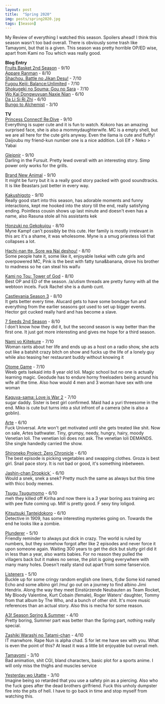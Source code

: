 ```yaml
---
layout: post
title:  "Spring 2020"
img: posts/spring2020.jpg
tags: [Season]
---
```


My Review of everything I watched this season. Spoilers ahead! I think this season wasn't too bad overall. There is obviously some trash like Tamayomi, but that is a given. This season was pretty horrible OP/ED wise, apart from Kami no Tou which was really good.

**Blog Entry**  
[Fruits Basket 2nd Season](https://dreanoranime.github.io/AnimeReviews/fruits-basket-2nd-season) - 9/10  
[Appare Ranman](https://dreanoranime.github.io/AnimeReviews/appare-ranman/) - 8/10  
[Shachou, Battle no Jikan Desu!](https://dreanoranime.github.io/AnimeReviews/shachou-battle-desu) - 7/10  
[Fugou Keiji: Balance:Unlimited](https://dreanoranime.github.io/AnimeReviews/fugou-keiji/) - 7/10  
[Shokugeki no Souma: Gou no Sara](https://dreanoranime.github.io/AnimeReviews/shokugeki-no-souma-gou-no-sara/) - 7/10  
[Wo Kai Dongwuyuan Naxie Nian](https://dreanoranime.github.io/AnimeReviews/wo-kai-dongwuyuan-naxie-nian) - 6/10  
[Da Li Si Ri Zhi](https://dreanoranime.github.io/AnimeReviews/da-li-si-ri-zhi) - 6/10  
[Bungo to Alchemist](https://dreanoranime.github.io/AnimeReviews/bungo-to-alchemist) - 3/10

**TV**  
[Princess Connect! Re:Dive](https://kitsu.io/anime/princess-connect-redive) - 9/10  
Everything is super cute and it is fun to watch. Kokoro has an amazing surprised face, she is also a mommydaughterwife. MC is a empty shell, but we are all here for the cute girls anyway. Even the llama is cute and fluffy! Daijoubu my friend-kun number one is a nice addition. Loli Elf > Neko > Yabai

[Gleipnir](https://kitsu.io/anime/gleipnir) - 9/10  
Darling in the Fursuit. Pretty lewd overall with an interesting story. Simp power only works for the grills.

[Brand New Animal](https://kitsu.io/anime/brand-new-animal) - 9/10  
It might be furry but it is a really good story packed with good soundtracks. It is like Beastars just better in every way.

[Kakushigoto](https://kitsu.io/anime/kakushigoto-tv) - 9/10  
Really good start into this season, has adorable moments and funny interactions, kept me hooked into the story till the end, really satisfying ending. Pointless cousin shows up last minute and doesn't even has a name, also Rasuna stole all his assistants kek

[Honzuki no Gekokujou](https://kitsu.io/anime/honzuki-no-gekokujou-shisho-ni-naru-tame-ni-wa-shudan-wo-erandeiraremasen-2) - 8/10  
Myne Kampf can't possibly be this cute. Her family is mostly irrelevant in this arc it's a shame, it was wholesome. Myne is a smug priestess loli that collapses a lot.

[Hachi-nan tte, Sore wa Nai deshou!](https://kitsu.io/anime/hachi-nan-tte-sore-wa-nai-desho) - 8/10  
Some people hate it, some like it, enjoyable Isekai with cute girls and overpowered MC, Pink is the best with fatty tuna&banana, drove his brother to madness so he can steal his waifu

[Kami no Tou: Tower of God](https://kitsu.io/anime/tower-of-god) - 8/10  
Best OP and ED of the season. /a/utism threads are pretty funny with all the webtoon incels. Fuck Rachel she is a dumb cunt.

[Castlevania Season 3](https://kitsu.io/anime/castlevania-season-3) - 8/10  
It gets better every time. Alucard gets to have some bondage fun and everything from the earlier seasons got used to set up bigger events. Hector got cucked really hard and has become a slave.

[7 Seeds 2nd Season](https://kitsu.io/anime/7-seeds-2nd-season) - 8/10  
I don't know how they did it, but the second season is way better than the first one. It just got more interesting and gives me hope for a third season.

[Nami yo Kiitekure](https://kitsu.io/anime/nami-yo-kiitekure) - 7/10  
Woman rants about her life and ends up as a host on a radio show, she acts out like a batshit crazy bitch on show and fucks up the life of a lonely guy while also teasing her restaurant buddy without knowing it

[Otome Game](https://kitsu.io/anime/otome-game-no-hametsu-flag-shika-nai-akuyaku-reijou-ni-tensei-shiteshimatta) - 7/10  
Weeb gets Isekaid into 8 year old loli. Magic school but no one is actually learning magic. Geodude has to endure horny freeloaders being around his wife all the time. Also how would 4 men and 3 woman have sex with one woman

[Kaguya-sama: Love is War 2](https://kitsu.io/anime/kaguya-sama-wa-kokurasetai-tensai-tachi-no-renai-zunousen-2) - 7/10  
sugar daddy. Sister is best girl confirmed. Maid had a yuri threesome in the end. Miko is cute but turns into a slut infront of a camera (she is also a goblin).

[Arte](https://kitsu.io/anime/arte) - 6/10  
Fuck Universal. Arte won't get motivated until she gets treated like shit. Now on sale, Artes bathwater. Tiny, grumpy, needy, hungry, hairy, moody Venetian loli. The venetian loli does not ask. The venetian loli DEMANDS. She single handedly carried the show.

[Shironeko Project: Zero Chronicle](https://kitsu.io/anime/shironeko-project-zero-chronicle) - 6/10  
The best episode is picking vegetables and swapping clothes. Groza is best girl. Snail pace story. It is not bad or good, it's something inbetween.

[Jashin-chan Dropkick`](https://kitsu.io/anime/jashin-chan-dropkick-2) - 6/10  
Would a snek, snek a snek? Pretty much the same as always but this time with thicc body memes.

[Tsugu Tsugumomo](https://kitsu.io/anime/tsugu-tsugumomo) - 6/10  
meh they killed off Kiriha and now there is a 3 year boring ass training arc with pee flute coming up. Milf is pretty good. F sexy tiny loligod.

[Kitsutsuki Tanteidokoro](https://kitsu.io/anime/kitsutsuki-tanteidokoro) - 6/10  
Detective in 1909, has some interesting mysteries going on. Towards the end he looks like a zombie.

[Plunderer](https://kitsu.io/anime/plunderer) - 5/10  
Friendly reminder to always put dick in crazy. The world is ruled by numbers, but they somehow forgot after like 2 episodes and never force it upon someone again. Waiting 300 years to get the dick but slutty girl did it in less than a year, also wants babies. For no reason they pulled the villagers back but it makes no sense, the plot is going everywhere with many many holes. Doesn't really stand out apart from some fanservice.

[Listeners](https://kitsu.io/anime/listeners) - 5/10  
Buckle up for some cringy random english one liners, tl;dw Some kid named Echo and some albino girl /mu/ go out on a journey to find albino Jimi Hendrix. Along the way they meet Einstürzende Neubauten as Team Rocket, My Bloody Valentine, Kurt Cobain (female), Roger Waters' daughter, Tommy from that album by The Who, and a bunch of other shit. It's more music references than an actual story. Also this is mecha for some reason.

[A3! Season Spring & Summer](https://kitsu.io/anime/a-three) - 4/10  
Pretty boring, Summer part was better than the Spring part, nothing really special.

[Zashiki Warashi no Tatami-chan](https://kitsu.io/anime/zashiki-warashi-no-tatami-chan) - 4/10  
IT manwhore. Rape Nun is alpha chad. S for let me have sex with you. What is even the point of this? At least it was a little bit enjoyable but overall meh.

[Tamayomi](https://kitsu.io/anime/tamayomi) - 3/10  
Bad animation, shit CGI, bland characters, basic plot for a sports anime. I will only miss the thighs and muscles service

[Yesterday wo Utatte](https://kitsu.io/anime/yesterday-wo-utatte) - 3/10  
Imagine being so retarded that you use a safety pin as a piercing. Also who the fuck goes after the dead brothers girlfriend. Fuck this unholy dumpster fire into the pits of hell. I have to go back in time and stop myself from watching this.
